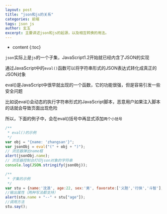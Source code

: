 ```yaml
---
layout: post
title: "json和js的关系"
categories: 前端
tags: json js
author: 玄玉
excerpt: 主要讲述json和js的起源，以及相互转换的用法。
---
```


* content
{:toc}


`json`实际上是`js`的一个子集，JavaScript1.2开始就已经内含了JSON的实现

通过JavaScript中的`eval()`函数可以将字符串形式的JSON表达式转化成真正的JSON对象

eval()是JavaScript中很早就出现的一个函数，它的功能很强，但是容易引发一些安全问题

比如说eval()会动态的执行字符串形式的JavaScript脚本，恶意用户如果注入脚本的话就会导致页面出现危险

所以，下面的例子中，会在eval()括号中再显式添加`两个小括号`

```js
/**
 * eval()的示例
 */
var obj = "{name: 'zhangsan'}";
var jsonObj = eval("(" + obj + ")");
// 浏览器弹出name框
alert(jsonObj.name);
// 浏览器控制台打印json对象的字符串
console.log(JSON.stringify(jsonObj));
```

```js
/**
 * 子集的示例
 */
var stu = {name:'沈浪', age:22, sex:'男', favorate:['义胆','行侠','斗智'], say:function(){alert(this.name+"\r\n"+this.age+"\r\n"+this.favorate);}};
//输出属性（两种写法都支持）
alert(stu.name + "--" + stu["age"]);
//调用方法
stu.say();
```